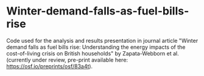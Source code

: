 # Winter-demand-falls-as-fuel-bills-rise
Code used for the analysis and results presentation in journal article "Winter demand falls as fuel bills rise: Understanding the energy impacts of the cost-of-living crisis on British households" by Zapata-Webborn et al. (currently under review, pre-print available here: https://osf.io/preprints/osf/83a4t).
